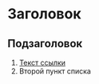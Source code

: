 # Заголовок

## Подзаголовок

1. [Текст ссылки](цель_ссылки)
1. Второй пункт списка

[//]: # (Игорь Иноземцев)